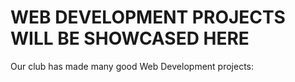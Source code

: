 <h1>WEB DEVELOPMENT PROJECTS WILL BE SHOWCASED HERE</h1>

Our club has made many good Web Development projects:
